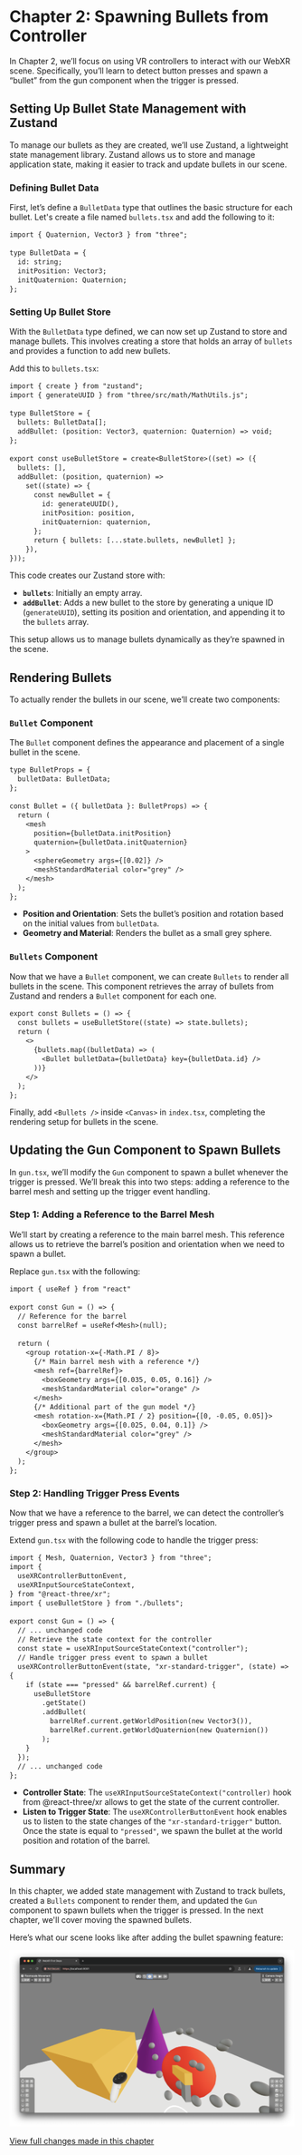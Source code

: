 # Chapter 2: Spawning Bullets from Controller

In Chapter 2, we’ll focus on using VR controllers to interact with our WebXR scene. Specifically, you’ll learn to detect button presses and spawn a “bullet” from the gun component when the trigger is pressed.

## Setting Up Bullet State Management with Zustand

To manage our bullets as they are created, we’ll use Zustand, a lightweight state management library. Zustand allows us to store and manage application state, making it easier to track and update bullets in our scene.

### Defining Bullet Data

First, let’s define a `BulletData` type that outlines the basic structure for each bullet. Let's create a file named `bullets.tsx` and add the following to it:

```tsx
import { Quaternion, Vector3 } from "three";

type BulletData = {
  id: string;
  initPosition: Vector3;
  initQuaternion: Quaternion;
};
```

### Setting Up Bullet Store

With the `BulletData` type defined, we can now set up Zustand to store and manage bullets. This involves creating a store that holds an array of `bullets` and provides a function to add new bullets.

Add this to `bullets.tsx`:

```tsx
import { create } from "zustand";
import { generateUUID } from "three/src/math/MathUtils.js";

type BulletStore = {
  bullets: BulletData[];
  addBullet: (position: Vector3, quaternion: Quaternion) => void;
};

export const useBulletStore = create<BulletStore>((set) => ({
  bullets: [],
  addBullet: (position, quaternion) =>
    set((state) => {
      const newBullet = {
        id: generateUUID(),
        initPosition: position,
        initQuaternion: quaternion,
      };
      return { bullets: [...state.bullets, newBullet] };
    }),
}));
```

This code creates our Zustand store with:

- **`bullets`**: Initially an empty array.
- **`addBullet`**: Adds a new bullet to the store by generating a unique ID (`generateUUID`), setting its position and orientation, and appending it to the `bullets` array.

This setup allows us to manage bullets dynamically as they’re spawned in the scene.

## Rendering Bullets

To actually render the bullets in our scene, we’ll create two components:

### `Bullet` Component

The `Bullet` component defines the appearance and placement of a single bullet in the scene.

```tsx
type BulletProps = {
  bulletData: BulletData;
};

const Bullet = ({ bulletData }: BulletProps) => {
  return (
    <mesh
      position={bulletData.initPosition}
      quaternion={bulletData.initQuaternion}
    >
      <sphereGeometry args={[0.02]} />
      <meshStandardMaterial color="grey" />
    </mesh>
  );
};
```

- **Position and Orientation**: Sets the bullet’s position and rotation based on the initial values from `bulletData`.
- **Geometry and Material**: Renders the bullet as a small grey sphere.

### `Bullets` Component

Now that we have a `Bullet` component, we can create `Bullets` to render all bullets in the scene. This component retrieves the array of bullets from Zustand and renders a `Bullet` component for each one.

```tsx
export const Bullets = () => {
  const bullets = useBulletStore((state) => state.bullets);
  return (
    <>
      {bullets.map((bulletData) => (
        <Bullet bulletData={bulletData} key={bulletData.id} />
      ))}
    </>
  );
};
```

Finally, add `<Bullets />` inside `<Canvas>` in `index.tsx`, completing the rendering setup for bullets in the scene.

## Updating the Gun Component to Spawn Bullets

In `gun.tsx`, we’ll modify the `Gun` component to spawn a bullet whenever the trigger is pressed. We’ll break this into two steps: adding a reference to the barrel mesh and setting up the trigger event handling.

### Step 1: Adding a Reference to the Barrel Mesh

We’ll start by creating a reference to the main barrel mesh. This reference allows us to retrieve the barrel’s position and orientation when we need to spawn a bullet.

Replace `gun.tsx` with the following:

```tsx
import { useRef } from "react"

export const Gun = () => {
  // Reference for the barrel
  const barrelRef = useRef<Mesh>(null);

  return (
    <group rotation-x={-Math.PI / 8}>
      {/* Main barrel mesh with a reference */}
      <mesh ref={barrelRef}>
        <boxGeometry args={[0.035, 0.05, 0.16]} />
        <meshStandardMaterial color="orange" />
      </mesh>
      {/* Additional part of the gun model */}
      <mesh rotation-x={Math.PI / 2} position={[0, -0.05, 0.05]}>
        <boxGeometry args={[0.025, 0.04, 0.1]} />
        <meshStandardMaterial color="grey" />
      </mesh>
    </group>
  );
};
```

### Step 2: Handling Trigger Press Events

Now that we have a reference to the barrel, we can detect the controller’s trigger press and spawn a bullet at the barrel’s location.

Extend `gun.tsx` with the following code to handle the trigger press:

```tsx
import { Mesh, Quaternion, Vector3 } from "three";
import {
  useXRControllerButtonEvent,
  useXRInputSourceStateContext,
} from "@react-three/xr";
import { useBulletStore } from "./bullets";

export const Gun = () => {
  // ... unchanged code
  // Retrieve the state context for the controller
  const state = useXRInputSourceStateContext("controller");
  // Handle trigger press event to spawn a bullet
  useXRControllerButtonEvent(state, "xr-standard-trigger", (state) => {
    if (state === "pressed" && barrelRef.current) {
      useBulletStore
        .getState()
        .addBullet(
          barrelRef.current.getWorldPosition(new Vector3()),
          barrelRef.current.getWorldQuaternion(new Quaternion())
        );
    }
  });
  // ... unchanged code
};
```

- **Controller State**: The `useXRInputSourceStateContext("controller)` hook from @react-three/xr allows to get the state of the current controller.
- **Listen to Trigger State**: The `useXRControllerButtonEvent` hook enables us to listen to the state changes of the `"xr-standard-trigger"` button. Once the state is equal to `"pressed"`, we spawn the bullet at the world position and rotation of the barrel.

## Summary

In this chapter, we added state management with Zustand to track bullets, created a `Bullets` component to render them, and updated the `Gun` component to spawn bullets when the trigger is pressed. In the next chapter, we'll cover moving the spawned bullets.

Here’s what our scene looks like after adding the bullet spawning feature:

![Scene with Bullet](./assets/chapter2.png)

[View full changes made in this chapter](https://github.com/meta-quest/webxr-first-steps-react/compare/chapter1...chapter2)
